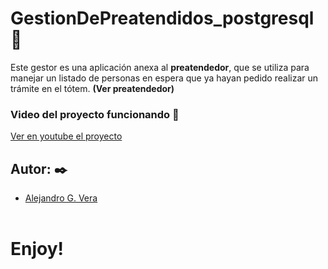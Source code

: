 # GestionDePreatendidos_postgresql 🚀

Este gestor es una aplicación anexa al __preatendedor__, que se utiliza para manejar un listado de personas en espera que ya hayan pedido realizar un trámite en el tótem. __(Ver preatendedor)__

### Video del proyecto funcionando 🔧
[Ver en youtube el proyecto](https://www.youtube.com/watch?v=WLMSg0B760o&t=66s)

## Autor: ✒️
* [Alejandro G. Vera](https://linkedin.com/in/alejandro-gonzalo-vera/)
<br/></br>
# Enjoy!
